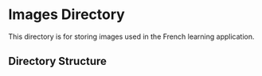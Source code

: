 # Images Directory

This directory is for storing images used in the French learning application.

## Directory Structure

